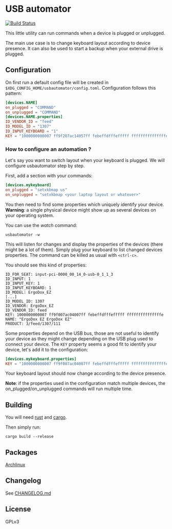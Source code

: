# USB automator

[![Build Status](https://travis-ci.org/greizgh/usbautomator.svg?branch=master)](https://travis-ci.org/greizgh/usbautomator)

This little utility can run commands when a device is plugged or unplugged.

The main use case is to change keyboard layout according to device presence.
It can also be used to start a backup when your external drive is plugged.

## Configuration

On first run a default config file will be created in `$XDG_CONFIG_HOME/usbautomator/config.toml`.
Configuration follows this pattern:

```toml
[devices.NAME]
on_plugged = "COMMAND"
on_unplugged = "COMMAND"
[devices.NAME.properties]
ID_VENDOR_ID = "feed"
ID_MODEL_ID = "1307"
ID_INPUT_KEYBOARD = "1"
KEY = "1000000000007 ff9f207ac14057ff febeffdfffefffff fffffffffffffffe"
```

### How to configure an automation ?

Let's say you want to switch layout when your keyboard is plugged.
We will configure usbautomator step by step.

First, add a section with your commands:

```toml
[devices.mykeyboard]
on_plugged = "setxkbmap us"
on_unplugged = "setxkbmap <your laptop layout or whatever>"
```

You then need to find some properties which uniquely identify your device.
**Warning**: a single physical device might show up as several devices on your operating system.

You can use the *watch* command:

    usbautomator -w

This will listen for changes and display the properties of the devices (there might be a lot of them).
Simply plug your keyboard to list changed devices properties.
The command can be killed as usual with `<ctrl-c>`.

You should see this kind of properties:

```
ID_FOR_SEAT: input-pci-0000_00_14_0-usb-0_1_1_3
ID_INPUT: 1
ID_INPUT_KEY: 1
ID_INPUT_KEYBOARD: 1
ID_MODEL: ErgoDox_EZ
[...]
ID_MODEL_ID: 1307
ID_VENDOR: ErgoDox_EZ
ID_VENDOR_ID: feed
KEY: 1000000000007 ff9f007ac04007ff febeffdfffefffff fffffffffffffffe
NAME: "ErgoDox EZ ErgoDox EZ"
PRODUCT: 3/feed/1307/111
```

Some properties depend on the USB bus, those are not useful to identify your device as they might change depending on the USB plug used to connect your device.
The `KEY` property seems a good fit to identify your device, let's add it to the configuration:

```toml
[devices.mykeyboard.properties]
KEY = "1000000000007 ff9f007ac04007ff febeffdfffefffff fffffffffffffffe"
```

Your keyboard layout should now change according to the device presence.

**Note**: if the properties used in the configuration match multiple devices, the on_plugged/on_unplugged commands will run multiple time.

## Building

You will need [rust](https://www.rust-lang.org) and [cargo](https://doc.rust-lang.org/cargo/getting-started/installation.html).

Then simply run:

    cargo build --release

## Packages

[Archlinux](https://aur.archlinux.org/packages/usbautomator)

## Changelog

See [CHANGELOG.md](./CHANGELOG.md)

## License

GPLv3

